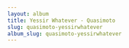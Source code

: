 ```yaml
---
layout: album
title: Yessir Whatever - Quasimoto
slug: quasimoto-yessirwhatever
album_slug: quasimoto-yessirwhatever
---
```

